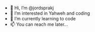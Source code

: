 - 👋 Hi, I’m @jordsprakj
- 👀 I’m interested in Yahweh and coding
- 🌱 I’m currently learning to code
- 📫 You can reach me later...


